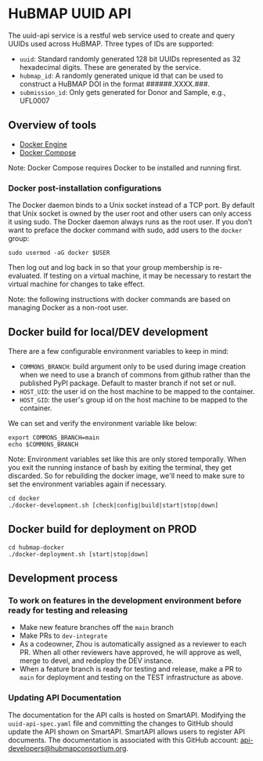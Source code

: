 # HuBMAP UUID API

The uuid-api service is a restful web service used to create and query UUIDs used across HuBMAP.  Three types of IDs are supported:
 * `uuid`: Standard randomly generated 128 bit UUIDs represented as 32 hexadecimal digits. These are generated by the service.
 * `hubmap_id`: A randomly generated unique id that can be used to construct a HuBMAP DOI in the format ######.XXXX.###. 
 * `submission_id`: Only gets generated for Donor and Sample, e.g., UFL0007


## Overview of tools

- [Docker Engine](https://docs.docker.com/install/)
- [Docker Compose](https://docs.docker.com/compose/install/)

Note: Docker Compose requires Docker to be installed and running first.

### Docker post-installation configurations

The Docker daemon binds to a Unix socket instead of a TCP port. By default that Unix socket is owned by the user root and other users can only access it using sudo. The Docker daemon always runs as the root user. If you don’t want to preface the docker command with sudo, add users to the `docker` group:

````
sudo usermod -aG docker $USER
````

Then log out and log back in so that your group membership is re-evaluated. If testing on a virtual machine, it may be necessary to restart the virtual machine for changes to take effect.

Note: the following instructions with docker commands are based on managing Docker as a non-root user.


## Docker build for local/DEV development

There are a few configurable environment variables to keep in mind:

- `COMMONS_BRANCH`: build argument only to be used during image creation when we need to use a branch of commons from github rather than the published PyPI package. Default to master branch if not set or null.
- `HOST_UID`: the user id on the host machine to be mapped to the container. 
- `HOST_GID`: the user's group id on the host machine to be mapped to the container.

We can set and verify the environment variable like below:

````
export COMMONS_BRANCH=main
echo $COMMONS_BRANCH
````

Note: Environment variables set like this are only stored temporally. When you exit the running instance of bash by exiting the terminal, they get discarded. So for rebuilding the docker image, we'll need to make sure to set the environment variables again if necessary.

```
cd docker
./docker-development.sh [check|config|build|start|stop|down]
```

## Docker build for deployment on PROD

```
cd hubmap-docker
./docker-deployment.sh [start|stop|down]
```

## Development process

### To work on features in the development environment before ready for testing and releasing
- Make new feature branches off the `main` branch
- Make PRs to `dev-integrate`
- As a codeowner, Zhou is automatically assigned as a reviewer to each PR. When all other reviewers have approved, he will approve as well, merge to devel, and redeploy the DEV instance.
- When a feature branch is ready for testing and release, make a PR to `main` for deployment and testing on the TEST infrastructure as above.


### Updating API Documentation

The documentation for the API calls is hosted on SmartAPI. Modifying the `uuid-api-spec.yaml` file and committing the changes to GitHub should update the API shown on SmartAPI.  SmartAPI allows users to register API documents. The documentation is associated with this GitHub account: api-developers@hubmapconsortium.org. 
